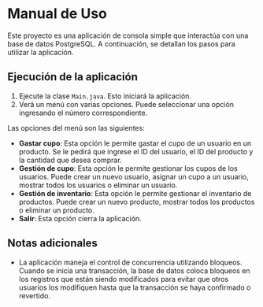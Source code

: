 # Manual de Uso

Este proyecto es una aplicación de consola simple que interactúa con una base de datos PostgreSQL. A continuación, se detallan los pasos para utilizar la aplicación.

## Ejecución de la aplicación

1. Ejecute la clase `Main.java`. Esto iniciará la aplicación.
2. Verá un menú con varias opciones. Puede seleccionar una opción ingresando el número correspondiente.

Las opciones del menú son las siguientes:

- **Gastar cupo**: Esta opción le permite gastar el cupo de un usuario en un producto. Se le pedirá que ingrese el ID del usuario, el ID del producto y la cantidad que desea comprar.
- **Gestión de cupo**: Esta opción le permite gestionar los cupos de los usuarios. Puede crear un nuevo usuario, asignar un cupo a un usuario, mostrar todos los usuarios o eliminar un usuario.
- **Gestión de inventario**: Esta opción le permite gestionar el inventario de productos. Puede crear un nuevo producto, mostrar todos los productos o eliminar un producto.
- **Salir**: Esta opción cierra la aplicación.

## Notas adicionales

- La aplicación maneja el control de concurrencia utilizando bloqueos. Cuando se inicia una transacción, la base de datos coloca bloqueos en los registros que están siendo modificados para evitar que otros usuarios los modifiquen hasta que la transacción se haya confirmado o revertido.
